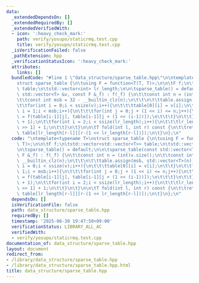 ```yaml
---
data:
  _extendedDependsOn: []
  _extendedRequiredBy: []
  _extendedVerifiedWith:
  - icon: ':heavy_check_mark:'
    path: verify/yosupo/staticrmq.test.cpp
    title: verify/yosupo/staticrmq.test.cpp
  _isVerificationFailed: false
  _pathExtension: hpp
  _verificationStatusIcon: ':heavy_check_mark:'
  attributes:
    links: []
  bundledCode: "#line 1 \"data_structure/sparse_table.hpp\"\n\ntemplate<typename T>\n\
    struct sparse_table {\n\tusing F = function<T(T, T)>;\n\n\tF f;\n\tstd::vector<std::vector<T>>\
    \ table;\n\tstd::vector<int> lr_length;\n\n\tsparse_table() = default;\n\n\tsparse_table(const\
    \ std::vector<T> &v, const F &_f) : f(_f) {\n\t\tconst int n = (int)v.size();\n\
    \t\tconst int msb = 32 - __builtin_clz(n);\n\t\t\n\t\ttable.assign(msb, std::vector<T>(n));\n\
    \t\tfor(int i = 0;i < ssize(v);i++){\n\t\t\ttable[0][i] = v[i];\n\t\t}\n\t\tfor(int\
    \ i = 1;i < msb;i++){\n\t\t\tfor(int j = 0;j + (1 << i) <= n;j++){\n\t\t\t\ttable[i][j]\
    \ = f(table[i-1][j], table[i-1][j + (1 << (i-1))]);\n\t\t\t}\n\t\t}\n\n\t\tlr_length.resize(ssize(v)\
    \ + 1);\n\t\tfor(int i = 2;i < ssize(lr_length);i++){\n\t\t\tlr_length[i] = lr_length[i\
    \ >> 1] + 1;\n\t\t}\n\t}\n\n\tT fold(int l, int r) const {\n\t\treturn f(table[lr_length[r-l]][l],\
    \ table[lr_length[r-l]][r-(1 << lr_length[r-l])]);\n\t}\n};\n"
  code: "\ntemplate<typename T>\nstruct sparse_table {\n\tusing F = function<T(T,\
    \ T)>;\n\n\tF f;\n\tstd::vector<std::vector<T>> table;\n\tstd::vector<int> lr_length;\n\
    \n\tsparse_table() = default;\n\n\tsparse_table(const std::vector<T> &v, const\
    \ F &_f) : f(_f) {\n\t\tconst int n = (int)v.size();\n\t\tconst int msb = 32 -\
    \ __builtin_clz(n);\n\t\t\n\t\ttable.assign(msb, std::vector<T>(n));\n\t\tfor(int\
    \ i = 0;i < ssize(v);i++){\n\t\t\ttable[0][i] = v[i];\n\t\t}\n\t\tfor(int i =\
    \ 1;i < msb;i++){\n\t\t\tfor(int j = 0;j + (1 << i) <= n;j++){\n\t\t\t\ttable[i][j]\
    \ = f(table[i-1][j], table[i-1][j + (1 << (i-1))]);\n\t\t\t}\n\t\t}\n\n\t\tlr_length.resize(ssize(v)\
    \ + 1);\n\t\tfor(int i = 2;i < ssize(lr_length);i++){\n\t\t\tlr_length[i] = lr_length[i\
    \ >> 1] + 1;\n\t\t}\n\t}\n\n\tT fold(int l, int r) const {\n\t\treturn f(table[lr_length[r-l]][l],\
    \ table[lr_length[r-l]][r-(1 << lr_length[r-l])]);\n\t}\n};\n"
  dependsOn: []
  isVerificationFile: false
  path: data_structure/sparse_table.hpp
  requiredBy: []
  timestamp: '2025-06-30 19:47:50+09:00'
  verificationStatus: LIBRARY_ALL_AC
  verifiedWith:
  - verify/yosupo/staticrmq.test.cpp
documentation_of: data_structure/sparse_table.hpp
layout: document
redirect_from:
- /library/data_structure/sparse_table.hpp
- /library/data_structure/sparse_table.hpp.html
title: data_structure/sparse_table.hpp
---
```

